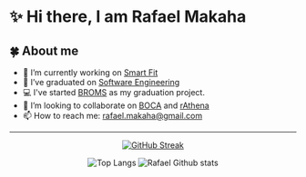 # ✨ Hi there, I am Rafael Makaha

## 🍀 About me

- 🔭 I’m currently working on [Smart Fit](https://smartfit.com.br)
- 🌱 I’ve graduated on [Software Engineering](https://fga.unb.br/)
- 💻 I've started [BROMS](https://github.com/rafaelmakaha/maratona-BROMS) as my graduation project.
- 👯 I’m looking to collaborate on [BOCA](https://github.com/cassiopc/boca/) and [rAthena](https://github.com/rathena/rathena)
- 📫 How to reach me: rafael.makaha@gmail.com


<hr />
<p align="center">
    <a href="https://github.com/rafaelmakaha">
        <img src="http://github-readme-streak-stats.herokuapp.com?user=rafaelmakaha&date_format=M%20j%5B%2C%20Y%5D"  alt="GitHub Streak"/>
    </a>
</p>
<p align="center">
    <img src="https://github-readme-stats.vercel.app/api/top-langs/?username=rafaelmakaha&layout=compact&langs_count=8" alt="Top Langs">
    <img src="https://github-readme-stats.vercel.app/api?username=rafaelmakaha&layout=compac&line_height=24px&hide_rank=true" alt="Rafael Github stats">
</p>
